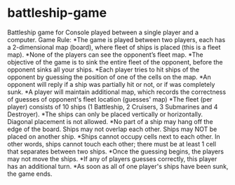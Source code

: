 # battleship-game
Battleship game for Console played between a single player and a computer.
Game Rule:
*The game is played between two players, each has a 2-dimensional map (board), where fleet of ships is placed (this is a fleet map).
*None of the players can see the opponent’s fleet map.
*The objective of the game is to sink the entire fleet of the opponent, before the opponent sinks all your ships.
*Each player tries to hit ships of the opponent by guessing the position of one of the cells on the map.
*An opponent will reply if a ship was partially hit or not, or if was completely sunk.
*A player will maintain additional map, which records the correctness of guesses of opponent's fleet location (guesses' map)
*The fleet (per player) consists of 10 ships (1 Battleship, 2 Cruisers, 3 Submarines and 4 Destroyer).
*The ships can only be placed vertically or horizontally. Diagonal placement is not allowed.
*No part of a ship may hang off the edge of the board. Ships may not overlap each other. Ships may NOT be placed on another ship.
*Ships cannot occupy cells next to each other. In other words, ships cannot touch each other; there must be at least 1 cell that separates between two ships.
*Once the guessing begins, the players may not move the ships.
*If any of players guesses correctly, this player has an additional turn.
*As soon as all of one player's ships have been sunk, the game ends.
